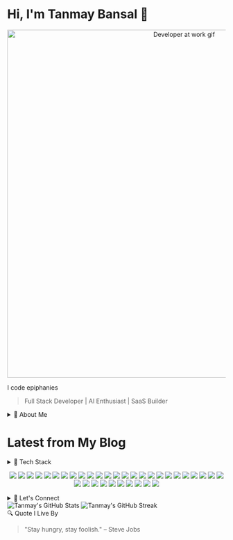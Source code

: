 # Hi, I'm Tanmay Bansal 👋
<p align="center">
  <img src="https://media.giphy.com/media/qgQUggAC3Pfv687qPC/giphy.gif" width="800" alt="Developer at work gif" />
</p>

<span>I code epiphanies</span>


> Full Stack Developer | AI Enthusiast | SaaS Builder

<details>
<summary>🚀 About Me</summary>

- 🌟 B.Tech IT student at Delhi Technological University (DTU).
- 💡 Passionate about building scalable SaaS products and AI-powered platforms.
- 📢 Currently heavily contributing to Sugar Labs
- 👋 Beginning my web3 journey with solana and rust
- 🔄 Constantly learning and pushing the boundaries of technology.
- 💭 I love collaborating on impactful projects and open-source contributions.

</details>


# Latest from My Blog

<!-- BLOG-POST-LIST:START -->

<!-- BLOG-POST-LIST:END -->


<details>
<summary>🔧 Tech Stack</summary>

**Languages:**
- C++ | Python | TypeScript | SQL | HTML | CSS

**Frameworks/Libraries:**
- Next.js | React.js | Node.js | LangChain | Prisma | Tailwind CSS | TensorFlow | Scikit-learn

**Databases:**
- PostgreSQL | MongoDB | Firebase | NeonDB

**Tools:**
- Git/GitHub | Stripe | Appwrite | Mailtrap | Cloudflare Workers | Postman

**Other Skills:**
- Machine Learning | Deep Learning | Data Structures and Algorithms | Database Management

</details>
<p align="center">
  <img src="https://img.shields.io/badge/C++-00599C?style=for-the-badge&logo=c%2B%2B&logoColor=white"/>
  <img src="https://img.shields.io/badge/C-A8B9CC?style=for-the-badge&logo=c&logoColor=black"/>
  <img src="https://img.shields.io/badge/TypeScript-3178C6?style=for-the-badge&logo=typescript&logoColor=white"/>
  <img src="https://img.shields.io/badge/Python-3776AB?style=for-the-badge&logo=python&logoColor=white"/>
  <img src="https://img.shields.io/badge/HTML5-E34F26?style=for-the-badge&logo=html5&logoColor=white"/>
  <img src="https://img.shields.io/badge/CSS3-1572B6?style=for-the-badge&logo=css3&logoColor=white"/>
  <img src="https://img.shields.io/badge/React-20232A?style=for-the-badge&logo=react&logoColor=61DAFB"/>
  <img src="https://img.shields.io/badge/Next.js-000000?style=for-the-badge&logo=next.js&logoColor=white"/>
  <img src="https://img.shields.io/badge/Node.js-339933?style=for-the-badge&logo=node.js&logoColor=white"/>
  <img src="https://img.shields.io/badge/Express.js-000000?style=for-the-badge&logo=express&logoColor=white"/>
  <img src="https://img.shields.io/badge/Tailwind_CSS-38B2AC?style=for-the-badge&logo=tailwind-css&logoColor=white"/>
  <img src="https://img.shields.io/badge/Prisma-2D3748?style=for-the-badge&logo=prisma&logoColor=white"/>
  <img src="https://img.shields.io/badge/PostgreSQL-4169E1?style=for-the-badge&logo=postgresql&logoColor=white"/>
  <img src="https://img.shields.io/badge/MongoDB-4EA94B?style=for-the-badge&logo=mongodb&logoColor=white"/>
  <img src="https://img.shields.io/badge/Firebase-FFCA28?style=for-the-badge&logo=firebase&logoColor=black"/>
  <img src="https://img.shields.io/badge/Appwrite-F02E65?style=for-the-badge&logo=appwrite&logoColor=white"/>
  <img src="https://img.shields.io/badge/Vercel-000000?style=for-the-badge&logo=vercel&logoColor=white"/>
  <img src="https://img.shields.io/badge/Postman-FF6C37?style=for-the-badge&logo=postman&logoColor=white"/>
  <img src="https://img.shields.io/badge/Stripe-635BFF?style=for-the-badge&logo=stripe&logoColor=white"/>
  <img src="https://img.shields.io/badge/Git-F05032?style=for-the-badge&logo=git&logoColor=white"/>
  <img src="https://img.shields.io/badge/GitHub-181717?style=for-the-badge&logo=github&logoColor=white"/>
  <img src="https://img.shields.io/badge/Docker-2496ED?style=for-the-badge&logo=docker&logoColor=white"/>
  <img src="https://img.shields.io/badge/Redis-DC382D?style=for-the-badge&logo=redis&logoColor=white"/>
  <img src="https://img.shields.io/badge/TensorFlow-FF6F00?style=for-the-badge&logo=tensorflow&logoColor=white"/>
  <img src="https://img.shields.io/badge/Scikit_Learn-F7931E?style=for-the-badge&logo=scikit-learn&logoColor=white"/>
  <img src="https://img.shields.io/badge/OpenCV-5C3EE8?style=for-the-badge&logo=opencv&logoColor=white"/>
  <img src="https://img.shields.io/badge/Zod-3F3F3F?style=for-the-badge&logoColor=white"/>
  <img src="https://img.shields.io/badge/Vite-646CFF?style=for-the-badge&logo=vite&logoColor=white"/>
  <img src="https://img.shields.io/badge/MUI-007FFF?style=for-the-badge&logo=mui&logoColor=white"/>
  <img src="https://img.shields.io/badge/Socket.IO-010101?style=for-the-badge&logo=socket.io&logoColor=white"/>
  <img src="https://img.shields.io/badge/Nginx-009639?style=for-the-badge&logo=nginx&logoColor=white"/>
  <img src="https://img.shields.io/badge/Notion-000000?style=for-the-badge&logo=notion&logoColor=white"/>
  <img src="https://img.shields.io/badge/GitHub_Actions-2088FF?style=for-the-badge&logo=github-actions&logoColor=white"/>
  <img src="https://img.shields.io/badge/Canva-00C4CC?style=for-the-badge&logo=canva&logoColor=white"/>
  <img src="https://img.shields.io/badge/Figma-F24E1E?style=for-the-badge&logo=figma&logoColor=white"/>
</p>
<details>
<summary>📢 Let's Connect</summary>
 <p align="center">
  <a href="https://tanmay.space" target="_blank">
    <img src="https://img.shields.io/badge/Portfolio-000000?style=for-the-badge&logo=firefox-browser&logoColor=white" />
  </a>
  <a href="https://www.linkedin.com/in/tanmay-bansal-40bb44199/" target="_blank">
    <img src="https://img.shields.io/badge/LinkedIn-0A66C2?style=for-the-badge&logo=linkedin&logoColor=white" />
  </a>
  <a href="https://github.com/TanmayBansa1" target="_blank">
    <img src="https://img.shields.io/badge/GitHub-181717?style=for-the-badge&logo=github&logoColor=white" />
  </a>
  <a href="mailto:tanmaybansal.20@gmail.com">
    <img src="https://img.shields.io/badge/Email-D14836?style=for-the-badge&logo=gmail&logoColor=white" />
  </a>
  <a href="https://twitter.com/K_A_I11" target="_blank">
    <img src="https://img.shields.io/badge/X-000000?style=for-the-badge&logo=twitter&logoColor=white" />
  </a>
  <a href="https://tanmaybansal.hashnode.dev" target="_blank">
    <img src="https://img.shields.io/badge/Hashnode-2962FF?style=for-the-badge&logo=hashnode&logoColor=white" />
  </a>
</p>

</details>


  <img src="https://github-readme-stats.vercel.app/api?username=TanmayBansa1&show_icons=true&theme=tokyonight" alt="Tanmay's GitHub Stats" />
  <img src="https://github-readme-streak-stats.herokuapp.com/?user=TanmayBansa1&theme=tokyonight" alt="Tanmay's GitHub Streak" />

<summary>🔍 Quote I Live By</summary>

> "Stay hungry, stay foolish." – Steve Jobs

